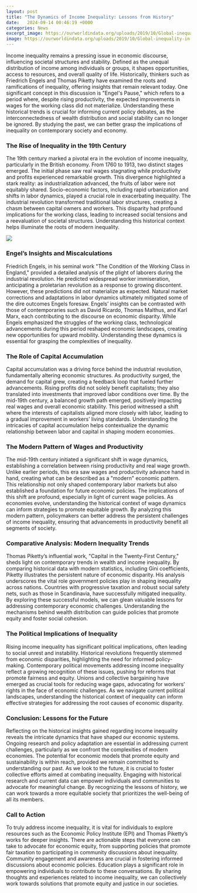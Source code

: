 ```yaml
---
layout: post
title: "The Dynamics of Income Inequality: Lessons from History"
date:   2024-09-14 00:46:19 +0000
categories: News
excerpt_image: https://ourworldindata.org/uploads/2019/10/Global-inequality-in-1800-1975-and-2015.png
image: https://ourworldindata.org/uploads/2019/10/Global-inequality-in-1800-1975-and-2015.png
---
```


Income inequality remains a pressing issue in economic discourse, influencing societal structures and stability. Defined as the unequal distribution of income among individuals or groups, it shapes opportunities, access to resources, and overall quality of life. Historically, thinkers such as Friedrich Engels and Thomas Piketty have examined the roots and ramifications of inequality, offering insights that remain relevant today.
One significant concept in this discussion is "Engel's Pause," which refers to a period where, despite rising productivity, the expected improvements in wages for the working class did not materialize. Understanding these historical trends is crucial for informing current policy debates, as the interconnectedness of wealth distribution and social stability can no longer be ignored. By studying the past, we can better grasp the implications of inequality on contemporary society and economy.
### The Rise of Inequality in the 19th Century
The 19th century marked a pivotal era in the evolution of income inequality, particularly in the British economy. From 1760 to 1913, two distinct stages emerged. The initial phase saw real wages stagnating while productivity and profits experienced remarkable growth. This divergence highlighted a stark reality: as industrialization advanced, the fruits of labor were not equitably shared.
Socio-economic factors, including rapid urbanization and shifts in labor dynamics, played a crucial role in exacerbating inequality. The industrial revolution transformed traditional labor structures, creating a chasm between capital owners and workers. This disparity had profound implications for the working class, leading to increased social tensions and a reevaluation of societal structures. Understanding this historical context helps illuminate the roots of modern inequality.

![](https://ourworldindata.org/uploads/2019/10/Global-inequality-in-1800-1975-and-2015.png)
### Engel’s Insights and Miscalculations
Friedrich Engels, in his seminal work "The Condition of the Working Class in England," provided a detailed analysis of the plight of laborers during the industrial revolution. He predicted widespread worker immiseration, anticipating a proletarian revolution as a response to growing discontent. However, these predictions did not materialize as expected. Natural market corrections and adaptations in labor dynamics ultimately mitigated some of the dire outcomes Engels foresaw.
Engels’ insights can be contrasted with those of contemporaries such as David Ricardo, Thomas Malthus, and Karl Marx, each contributing to the discourse on economic disparity. While Engels emphasized the struggles of the working class, technological advancements during this period reshaped economic landscapes, creating new opportunities for upward mobility. Understanding these dynamics is essential for grasping the complexities of inequality.
### The Role of Capital Accumulation
Capital accumulation was a driving force behind the industrial revolution, fundamentally altering economic structures. As productivity surged, the demand for capital grew, creating a feedback loop that fueled further advancements. Rising profits did not solely benefit capitalists; they also translated into investments that improved labor conditions over time.
By the mid-19th century, a balanced growth path emerged, positively impacting real wages and overall economic stability. This period witnessed a shift where the interests of capitalists aligned more closely with labor, leading to a gradual improvement in workers’ living standards. Understanding the intricacies of capital accumulation helps contextualize the dynamic relationship between labor and capital in shaping modern economies.
### The Modern Pattern of Wages and Productivity
The mid-19th century initiated a significant shift in wage dynamics, establishing a correlation between rising productivity and real wage growth. Unlike earlier periods, this era saw wages and productivity advance hand in hand, creating what can be described as a "modern" economic pattern. This relationship not only shaped contemporary labor markets but also established a foundation for future economic policies.
The implications of this shift are profound, especially in light of current wage policies. As economies evolve, understanding the historical context of wage dynamics can inform strategies to promote equitable growth. By analyzing this modern pattern, policymakers can better address the persistent challenges of income inequality, ensuring that advancements in productivity benefit all segments of society.
### Comparative Analysis: Modern Inequality Trends
Thomas Piketty’s influential work, "Capital in the Twenty-First Century," sheds light on contemporary trends in wealth and income inequality. By comparing historical data with modern statistics, including Gini coefficients, Piketty illustrates the persistent nature of economic disparity. His analysis underscores the vital role government policies play in shaping inequality across nations.
Countries with progressive taxation and robust social safety nets, such as those in Scandinavia, have successfully mitigated inequality. By exploring these successful models, we can glean valuable lessons for addressing contemporary economic challenges. Understanding the mechanisms behind wealth distribution can guide policies that promote equity and foster social cohesion.
### The Political Implications of Inequality
Rising income inequality has significant political implications, often leading to social unrest and instability. Historical revolutions frequently stemmed from economic disparities, highlighting the need for informed policy-making. Contemporary political movements addressing income inequality reflect a growing recognition of these issues, pushing for reforms that promote fairness and equity.
Unions and collective bargaining have emerged as crucial tools for reducing wage gaps, advocating for workers’ rights in the face of economic challenges. As we navigate current political landscapes, understanding the historical context of inequality can inform effective strategies for addressing the root causes of economic disparity.
### Conclusion: Lessons for the Future
Reflecting on the historical insights gained regarding income inequality reveals the intricate dynamics that have shaped our economic systems. Ongoing research and policy adaptation are essential in addressing current challenges, particularly as we confront the complexities of modern economies. The potential for economic models that promote equity and sustainability is within reach, provided we remain committed to understanding our past.
As we look to the future, it is crucial to foster collective efforts aimed at combating inequality. Engaging with historical research and current data can empower individuals and communities to advocate for meaningful change. By recognizing the lessons of history, we can work towards a more equitable society that prioritizes the well-being of all its members.
### Call to Action
To truly address income inequality, it is vital for individuals to explore resources such as the Economic Policy Institute (EPI) and Thomas Piketty’s works for deeper insights. There are actionable steps that everyone can take to advocate for economic equity, from supporting policies that promote fair taxation to participating in community discussions about inequality.
Community engagement and awareness are crucial in fostering informed discussions about economic policies. Education plays a significant role in empowering individuals to contribute to these conversations. By sharing thoughts and experiences related to income inequality, we can collectively work towards solutions that promote equity and justice in our societies.
